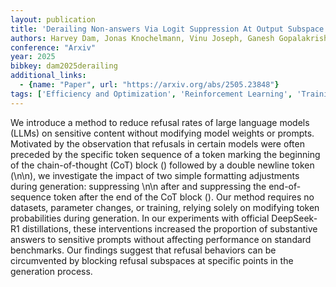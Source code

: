 ```yaml
---
layout: publication
title: 'Derailing Non-answers Via Logit Suppression At Output Subspace Boundaries In Rlhf-aligned Language Models'
authors: Harvey Dam, Jonas Knochelmann, Vinu Joseph, Ganesh Gopalakrishnan
conference: "Arxiv"
year: 2025
bibkey: dam2025derailing
additional_links:
  - {name: "Paper", url: "https://arxiv.org/abs/2505.23848"}
tags: ['Efficiency and Optimization', 'Reinforcement Learning', 'Training Techniques', 'Prompting', 'Distillation']
---
```

We introduce a method to reduce refusal rates of large language models (LLMs) on sensitive content without modifying model weights or prompts. Motivated by the observation that refusals in certain models were often preceded by the specific token sequence of a token marking the beginning of the chain-of-thought (CoT) block (<think>) followed by a double newline token (\n\n), we investigate the impact of two simple formatting adjustments during generation: suppressing \n\n after <think> and suppressing the end-of-sequence token after the end of the CoT block (</think>). Our method requires no datasets, parameter changes, or training, relying solely on modifying token probabilities during generation. In our experiments with official DeepSeek-R1 distillations, these interventions increased the proportion of substantive answers to sensitive prompts without affecting performance on standard benchmarks. Our findings suggest that refusal behaviors can be circumvented by blocking refusal subspaces at specific points in the generation process.
